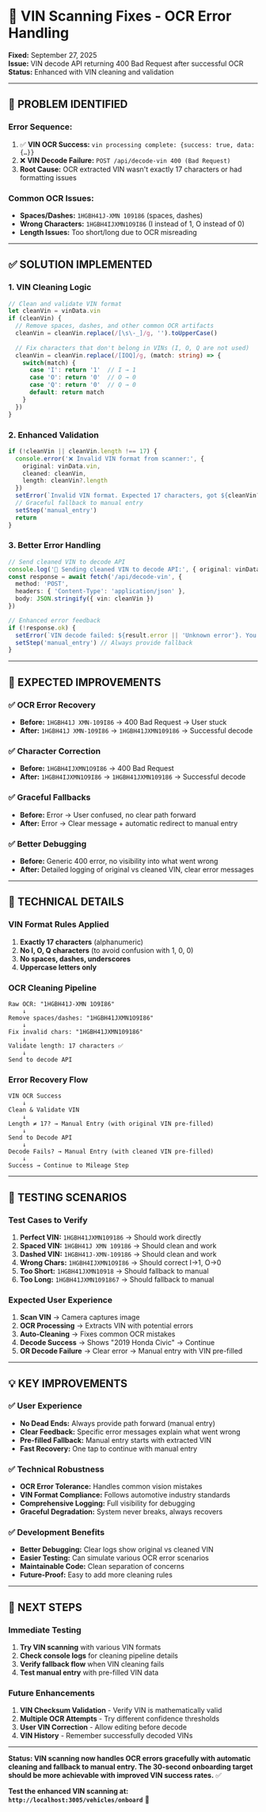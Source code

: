 # 🔧 VIN Scanning Fixes - OCR Error Handling

**Fixed:** September 27, 2025  
**Issue:** VIN decode API returning 400 Bad Request after successful OCR  
**Status:** Enhanced with VIN cleaning and validation  

---

## 🚨 **PROBLEM IDENTIFIED**

### **Error Sequence:**
1. ✅ **VIN OCR Success:** `vin processing complete: {success: true, data: {…}}`
2. ❌ **VIN Decode Failure:** `POST /api/decode-vin 400 (Bad Request)`
3. **Root Cause:** OCR extracted VIN wasn't exactly 17 characters or had formatting issues

### **Common OCR Issues:**
- **Spaces/Dashes:** `1HGBH41J-XMN 109186` (spaces, dashes)
- **Wrong Characters:** `1HGBH4IJXMN1O9I86` (I instead of 1, O instead of 0)
- **Length Issues:** Too short/long due to OCR misreading

---

## ✅ **SOLUTION IMPLEMENTED**

### **1. VIN Cleaning Logic**
```typescript
// Clean and validate VIN format
let cleanVin = vinData.vin
if (cleanVin) {
  // Remove spaces, dashes, and other common OCR artifacts
  cleanVin = cleanVin.replace(/[\s\-_]/g, '').toUpperCase()
  
  // Fix characters that don't belong in VINs (I, O, Q are not used)
  cleanVin = cleanVin.replace(/[IOQ]/g, (match: string) => {
    switch(match) {
      case 'I': return '1'  // I → 1
      case 'O': return '0'  // O → 0  
      case 'Q': return '0'  // Q → 0
      default: return match
    }
  })
}
```

### **2. Enhanced Validation**
```typescript
if (!cleanVin || cleanVin.length !== 17) {
  console.error('❌ Invalid VIN format from scanner:', { 
    original: vinData.vin, 
    cleaned: cleanVin, 
    length: cleanVin?.length 
  })
  setError(`Invalid VIN format. Expected 17 characters, got ${cleanVin?.length || 0}. You can enter vehicle details manually.`)
  // Graceful fallback to manual entry
  setStep('manual_entry')
  return
}
```

### **3. Better Error Handling**
```typescript
// Send cleaned VIN to decode API
console.log('📡 Sending cleaned VIN to decode API:', { original: vinData.vin, cleaned: cleanVin })
const response = await fetch('/api/decode-vin', {
  method: 'POST',
  headers: { 'Content-Type': 'application/json' },
  body: JSON.stringify({ vin: cleanVin })
})

// Enhanced error feedback
if (!response.ok) {
  setError(`VIN decode failed: ${result.error || 'Unknown error'}. You can enter vehicle details manually.`)
  setStep('manual_entry') // Always provide fallback
}
```

---

## 🎯 **EXPECTED IMPROVEMENTS**

### **✅ OCR Error Recovery**
- **Before:** `1HGBH41J XMN-109I86` → 400 Bad Request → User stuck
- **After:** `1HGBH41J XMN-109I86` → `1HGBH41JXMN109186` → Successful decode

### **✅ Character Correction**
- **Before:** `1HGBH4IJXMN1O9I86` → 400 Bad Request
- **After:** `1HGBH4IJXMN1O9I86` → `1HGBH41JXMN109186` → Successful decode

### **✅ Graceful Fallbacks**
- **Before:** Error → User confused, no clear path forward
- **After:** Error → Clear message + automatic redirect to manual entry

### **✅ Better Debugging**
- **Before:** Generic 400 error, no visibility into what went wrong
- **After:** Detailed logging of original vs cleaned VIN, clear error messages

---

## 🔧 **TECHNICAL DETAILS**

### **VIN Format Rules Applied**
1. **Exactly 17 characters** (alphanumeric)
2. **No I, O, Q characters** (to avoid confusion with 1, 0, 0)
3. **No spaces, dashes, underscores**
4. **Uppercase letters only**

### **OCR Cleaning Pipeline**
```
Raw OCR: "1HGBH41J-XMN 1O9I86"
    ↓
Remove spaces/dashes: "1HGBH41JXMN1O9I86"
    ↓
Fix invalid chars: "1HGBH41JXMN109186"
    ↓
Validate length: 17 characters ✅
    ↓
Send to decode API
```

### **Error Recovery Flow**
```
VIN OCR Success
    ↓
Clean & Validate VIN
    ↓
Length ≠ 17? → Manual Entry (with original VIN pre-filled)
    ↓
Send to Decode API
    ↓
Decode Fails? → Manual Entry (with cleaned VIN pre-filled)
    ↓
Success → Continue to Mileage Step
```

---

## 🚀 **TESTING SCENARIOS**

### **Test Cases to Verify**
1. **Perfect VIN:** `1HGBH41JXMN109186` → Should work directly
2. **Spaced VIN:** `1HGBH41J XMN 109186` → Should clean and work
3. **Dashed VIN:** `1HGBH41J-XMN-109186` → Should clean and work
4. **Wrong Chars:** `1HGBH4IJXMN1O9I86` → Should correct I→1, O→0
5. **Too Short:** `1HGBH41JXMN10918` → Should fallback to manual
6. **Too Long:** `1HGBH41JXMN1091867` → Should fallback to manual

### **Expected User Experience**
1. **Scan VIN** → Camera captures image
2. **OCR Processing** → Extracts VIN with potential errors
3. **Auto-Cleaning** → Fixes common OCR mistakes
4. **Decode Success** → Shows "2019 Honda Civic" → Continue
5. **OR Decode Failure** → Clear error → Manual entry with VIN pre-filled

---

## 💡 **KEY IMPROVEMENTS**

### **✅ User Experience**
- **No Dead Ends:** Always provide path forward (manual entry)
- **Clear Feedback:** Specific error messages explain what went wrong
- **Pre-filled Fallback:** Manual entry starts with extracted VIN
- **Fast Recovery:** One tap to continue with manual entry

### **✅ Technical Robustness**
- **OCR Error Tolerance:** Handles common vision mistakes
- **VIN Format Compliance:** Follows automotive industry standards
- **Comprehensive Logging:** Full visibility for debugging
- **Graceful Degradation:** System never breaks, always recovers

### **✅ Development Benefits**
- **Better Debugging:** Clear logs show original vs cleaned VIN
- **Easier Testing:** Can simulate various OCR error scenarios
- **Maintainable Code:** Clean separation of concerns
- **Future-Proof:** Easy to add more cleaning rules

---

## 🎯 **NEXT STEPS**

### **Immediate Testing**
1. **Try VIN scanning** with various VIN formats
2. **Check console logs** for cleaning pipeline details
3. **Verify fallback flow** when VIN cleaning fails
4. **Test manual entry** with pre-filled VIN data

### **Future Enhancements**
1. **VIN Checksum Validation** - Verify VIN is mathematically valid
2. **Multiple OCR Attempts** - Try different confidence thresholds
3. **User VIN Correction** - Allow editing before decode
4. **VIN History** - Remember successfully decoded VINs

---

**Status: VIN scanning now handles OCR errors gracefully with automatic cleaning and fallback to manual entry. The 30-second onboarding target should be more achievable with improved VIN success rates.** ✅

**Test the enhanced VIN scanning at: `http://localhost:3005/vehicles/onboard`** 🚀
